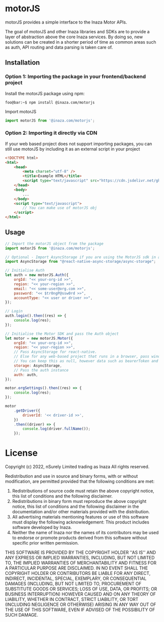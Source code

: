 # motorJS

motorJS provides a simple interface to the Inaza Motor APIs.

The goal of motorJS and other Inaza libraries and SDKs are to provide a layer of abstraction above the core Inaza services. By doing so, new solutions can be created in a shorter period of time as common areas such as auth, API routing and data parsing is taken care of.

## Installation

### Option 1: Importing the package in your frontend/backend project

Install the motorJS package using npm:

```console
foo@bar:~$ npm install @inaza.com/motorjs
```

Import motorJS

```js
import motorJS from '@inaza.com/motorjs';
```

### Option 2: Importing it directly via CDN

If your web based project does not support importing packages, you can still use motorJS by including it as an external script in your project

```html
<!DOCTYPE html>
<html>
	<head>
		<meta charset="utf-8" />
		<title>Example HTML</title>
		<script type="text/javascript" src="https://cdn.jsdelivr.net/gh/nSurely/motorJS@v0.1.2-alpha/dist/web/motorjs.min.js"></script>
	</head>
	<body>
		...
	</body>
	<script type="text/javascript">
		// You can make use of motorJS obj
	</script>
</html>
```

## Usage

```js
// Import the motorJS object from the package
import motorJS from '@inaza.com/motorjs';

// Optional - Import AsyncStorage if you are using the MotorJS sdk in a react native project.
import AsyncStorage from "@react-native-async-storage/async-storage";

// Initialise Auth
let auth = new motorJS.Auth({
	orgId: "<< your-org-id >>",
	region: "<< your-region >>",
	email: "<< some-user@org.com >>",
	password: "<< $tr0ngP@ssw0rd >>",
	accountType: "<< user or driver >>",
});

// Login
auth.login().then((res) => {
	console.log(res);
});

// Initialise the Motor SDK and pass the Auth object
let motor = new motorJS.Motor({
	orgId: "<< your-org-id >>",
	region: "<< your-region >>",
	// Pass AsyncStorage for react-native.
	// Else for any web-based project that runs in a browser, pass window.localStorage. eg. storage: window.localStorage
	// You can keep this as null, however data such as bearerToken and refershToken will not be persisted when application is closed and re-opened.
	storage: AsyncStorage,
	// Pass the auth instance
	auth: auth,
});

motor.orgSettings().then((res) => {
	console.log(res);
});

motor
	.getDriver({
		driverId: '<< driver-id >>',
	})
	.then((driver) => {
		console.log(driver.fullName());
	});
```

# License

Copyright (c) 2022, nSurely Limited trading as Inaza
All rights reserved.

Redistribution and use in source and binary forms, with or without
modification, are permitted provided that the following conditions are met:

1. Redistributions of source code must retain the above copyright
   notice, this list of conditions and the following disclaimer.
2. Redistributions in binary form must reproduce the above copyright
   notice, this list of conditions and the following disclaimer in the
   documentation and/or other materials provided with the distribution.
3. All advertising materials mentioning features or use of this software
   must display the following acknowledgement:
   This product includes software developed by Inaza.
4. Neither the name of Inaza nor the
   names of its contributors may be used to endorse or promote products
   derived from this software without specific prior written permission.

THIS SOFTWARE IS PROVIDED BY THE COPYRIGHT HOLDER ''AS IS'' AND ANY
EXPRESS OR IMPLIED WARRANTIES, INCLUDING, BUT NOT LIMITED TO, THE IMPLIED
WARRANTIES OF MERCHANTABILITY AND FITNESS FOR A PARTICULAR PURPOSE ARE
DISCLAIMED. IN NO EVENT SHALL THE COPYRIGHT HOLDER OR CONTRIBUTORS BE LIABLE
FOR ANY DIRECT, INDIRECT, INCIDENTAL, SPECIAL, EXEMPLARY, OR CONSEQUENTIAL
DAMAGES (INCLUDING, BUT NOT LIMITED TO, PROCUREMENT OF SUBSTITUTE GOODS OR
SERVICES; LOSS OF USE, DATA, OR PROFITS; OR BUSINESS INTERRUPTION) HOWEVER
CAUSED AND ON ANY THEORY OF LIABILITY, WHETHER IN CONTRACT, STRICT LIABILITY,
OR TORT (INCLUDING NEGLIGENCE OR OTHERWISE) ARISING IN ANY WAY OUT OF THE
USE OF THIS SOFTWARE, EVEN IF ADVISED OF THE POSSIBILITY OF SUCH DAMAGE.